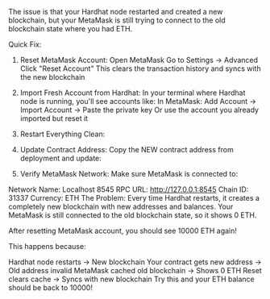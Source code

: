 The issue is that your Hardhat node restarted and created a new blockchain, but your MetaMask is still trying to connect to the old blockchain state where you had ETH.

Quick Fix:
1. Reset MetaMask Account:
Open MetaMask
Go to Settings → Advanced
Click "Reset Account"
This clears the transaction history and syncs with the new blockchain
2. Import Fresh Account from Hardhat:
In your terminal where Hardhat node is running, you'll see accounts like:
In MetaMask: Add Account → Import Account → Paste the private key
Or use the account you already imported but reset it
3. Restart Everything Clean:
4. Update Contract Address:
Copy the NEW contract address from deployment and update:

5. Verify MetaMask Network:
Make sure MetaMask is connected to:

Network Name: Localhost 8545
RPC URL: http://127.0.0.1:8545
Chain ID: 31337
Currency: ETH
The Problem:
Every time Hardhat restarts, it creates a completely new blockchain with new addresses and balances. Your MetaMask is still connected to the old blockchain state, so it shows 0 ETH.

After resetting MetaMask account, you should see 10000 ETH again!

This happens because:

Hardhat node restarts → New blockchain
Your contract gets new address → Old address invalid
MetaMask cached old blockchain → Shows 0 ETH
Reset clears cache → Syncs with new blockchain
Try this and your ETH balance should be back to 10000!